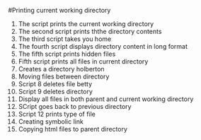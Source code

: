 #Printing current working directory
1. The script prints the current working directory
2. The second script prints ththe directory contents
3. The third script takes you home
4. The fourth script displays directory content in long format
5. The fifth script prints hidden files
6. Fifth script prints all files in current directory
7. Creates a directory holberton
8. Moving files between directory
9. Script 8 deletes file betty
10. Script 9 deletes directory
12. Display all files in both parent and current working directory
13. SCript goes back to previous directory
14. Script 12 prints type of file
15. Creating symbolic link
16. Copying html files to parent directory 
